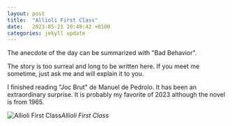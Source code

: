 ```yaml
---
layout: post
title:  "Allioli First Class"
date:   2023-05-21 20:49:42 +0100
categories: jekyll update
---
```



The anecdote of the day can be summarized with "Bad Behavior".  

The story is too surreal and long to be written here. If you meet me sometime, just ask me and will explain it to you.  

I finished reading "Joc Brut" de Manuel de Pedrolo. It has been an extraordinary surprise. It is probably my favorite of 2023 although the novel is from 1965.


![Allioli First Class](https://lh3.googleusercontent.com/pw/AJFCJaWbNBuIG4lIsWDTx0mjlybs5dC0OIqhAZ_5BWet0L_fJ2-Fy7udqF4yVKvXS7oVSwlP_DALRmeuuYWpcr3JR0p62DBAtIJMkgTnhnZtecOoKzxbzfs=w2400)*Allioli First Class*&nbsp;



[jekyll-docs]: https://jekyllrb.com/docs/home
[jekyll-gh]:   https://github.com/jekyll/jekyll
[jekyll-talk]: https://talk.jekyllrb.com/


